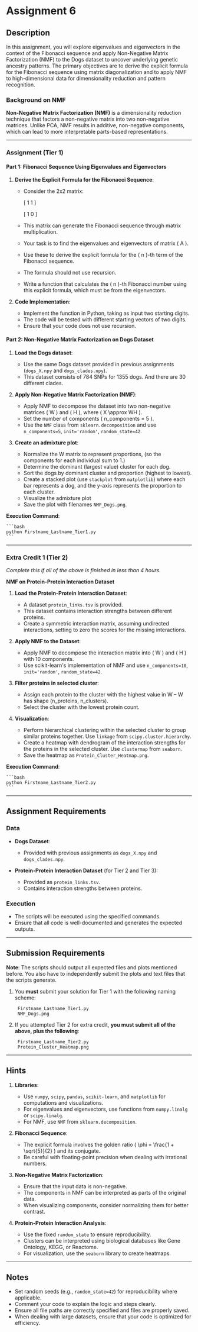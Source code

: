 # Assignment 6

## Description

In this assignment, you will explore eigenvalues and eigenvectors in the context of the Fibonacci sequence and apply Non-Negative Matrix Factorization (NMF) to the Dogs dataset to uncover underlying genetic ancestry patterns. The primary objectives are to derive the explicit formula for the Fibonacci sequence using matrix diagonalization and to apply NMF to high-dimensional data for dimensionality reduction and pattern recognition.

### Background on NMF

**Non-Negative Matrix Factorization (NMF)** is a dimensionality reduction technique that factors a non-negative matrix into two non-negative matrices. Unlike PCA, NMF results in additive, non-negative components, which can lead to more interpretable parts-based representations.

---

### Assignment (Tier 1)

#### Part 1: Fibonacci Sequence Using Eigenvalues and Eigenvectors

1. **Derive the Explicit Formula for the Fibonacci Sequence**:

   - Consider the 2x2 matrix:

      [ 1  1 ]

      [ 1  0 ]

   - This matrix can generate the Fibonacci sequence through matrix multiplication.
   - Your task is to find the eigenvalues and eigenvectors of matrix \( A \).
   - Use these to derive the explicit formula for the \( n \)-th term of the Fibonacci sequence.
   - The formula should not use recursion.
   - Write a function that calculates the \( n \)-th Fibonacci number using this explicit formula, which must be from the eigenvectors.

2. **Code Implementation**:

   - Implement the function in Python, taking as input two starting digits.
   - The code will be tested with different starting vectors of two digits.
   - Ensure that your code does not use recursion.

#### Part 2: Non-Negative Matrix Factorization on Dogs Dataset

1. **Load the Dogs dataset**:

   - Use the same Dogs dataset provided in previous assignments (`dogs_X.npy` and `dogs_clades.npy`).
   - This dataset consists of 784 SNPs for 1355 dogs. And there are 30 different clades.

2. **Apply Non-Negative Matrix Factorization (NMF)**:

   - Apply NMF to decompose the dataset into two non-negative matrices \( W \) and \( H \), where \( X \approx WH \).
   - Set the number of components \( n\_components = 5 \).
   - Use the `NMF` class from `sklearn.decomposition` and use `n_components=5`, `init='random'`, `random_state=42`.

3. **Create an admixture plot**:

   - Normalize the W matrix to represent proportions, (so the components for each individual sum to 1.)
   - Determine the dominant (largest value) cluster for each dog.
   - Sort the dogs by dominant cluster and proportion (highest to lowest).
   - Create a stacked plot (use `stackplot` from `matplotlib`) where each bar represents a dog, and the y-axis represents the proportion to each cluster. 
   - Visualize the admixture plot
   - Save the plot with filenames `NMF_Dogs.png`.

<!--

4. **Identify Basenji and Wolf samples**:

   - Identify the cluster containing the Bisenji (an ancient dog breed from Africa).
   - How many of the Wolf samples are in the same cluster?

-->

**Execution Command**:

    ```bash
    python Firstname_Lastname_Tier1.py
    ```

---

### Extra Credit 1 (Tier 2)

*Complete this if all of the above is finished in less than 4 hours.*

**NMF on Protein-Protein Interaction Dataset**

1. **Load the Protein-Protein Interaction Dataset**:

   - A dataset `protein_links.tsv` is provided.
   - This dataset contains interaction strengths between different proteins.
   - Create a symmetric interaction matrix, assuming undirected interactions, setting to zero the scores for the missing interactions.


2. **Apply NMF to the Dataset**:

   - Apply NMF to decompose the interaction matrix into \( W \) and \( H \) with 10 components.
   - Use scikit-learn's implementation of NMF and use `n_components=10`, `init='random'`, `random_state=42`.

3. **Filter proteins in selected cluster**:
   - Assign each protein to the cluster with the highest value in W – W has shape (n_proteins, n_clusters).
   - Select the cluster with the lowest protein count.

4. **Visualization**:

   - Perform hierarchical clustering within the selected cluster to group similar proteins together. Use `linkage` from `scipy.cluster.hierarchy`.
   - Create a heatmap with dendrogram of the interaction strengths for the proteins in the selected cluster. Use `clustermap` from `seaborn`.
   - Save the heatmap as `Protein_Cluster_Heatmap.png`.

**Execution Command**:

    ```bash
    python Firstname_Lastname_Tier2.py
    ```

---

<!--

### Extra Credit 2 (Tier 3)

*Do this if you finish all of the above in less than 4 hours.*

**Biological Interpretation**

   - Investigate the biological processes involved in the selected cluster.
   - Look up in the provided `protein_info.tsv` the names and annotations of the proteins in the cluster.
   - Use online databases or literature to provide insights into the functions of these proteins.
   - Discuss its potential involvement in specific biological pathways or diseases.
   - Reference at least two scientific articles that support your analysis.
   - Write a brief report summarizing your findings and save it as `Protein_Cluster_Report.txt`.

---
-->

## Assignment Requirements

### Data

- **Dogs Dataset**:

  - Provided with previous assignments as `dogs_X.npy` and `dogs_clades.npy`.

- **Protein-Protein Interaction Dataset** (for Tier 2 and Tier 3):

  - Provided as `protein_links.tsv`.
  - Contains interaction strengths between proteins.
  <!-- - Supplementary `protein_info.tsv` with protein names and detailed annotations. -->

### Execution

- The scripts will be executed using the specified commands.
- Ensure that all code is well-documented and generates the expected outputs.

---

## Submission Requirements

**Note**: The scripts should output all expected files and plots mentioned before. You also have to independently submit the plots and text files that the scripts generate.

1. You **must** submit your solution for Tier 1 with the following naming scheme:

        Firstname_Lastname_Tier1.py
        NMF_Dogs.png
        

2. If you attempted Tier 2 for extra credit, **you must submit all of the above, plus the following**:

        Firstname_Lastname_Tier2.py
        Protein_Cluster_Heatmap.png
<!--
3. If you attempted Tier 3, **you must submit all of the above, plus the following**:

        Protein_Cluster_Report.txt
-->
---

## Hints

1. **Libraries**:

   - Use `numpy`, `scipy`, `pandas`, `scikit-learn`, and `matplotlib` for computations and visualizations.
   - For eigenvalues and eigenvectors, use functions from `numpy.linalg` or `scipy.linalg`.
   - For NMF, use `NMF` from `sklearn.decomposition`.

3. **Fibonacci Sequence**:

   - The explicit formula involves the golden ratio \( \phi = \frac{1 + \sqrt{5}}{2} \) and its conjugate.
   - Be careful with floating-point precision when dealing with irrational numbers.

4. **Non-Negative Matrix Factorization**:

   - Ensure that the input data is non-negative.
   - The components in NMF can be interpreted as parts of the original data.
   - When visualizing components, consider normalizing them for better contrast.

5. **Protein-Protein Interaction Analysis**:

   - Use the fixed `random_state` to ensure reproducibility.
   - Clusters can be interpreted using biological databases like Gene Ontology, KEGG, or Reactome.
   - For visualization, use the `seaborn` library to create heatmaps.

---

## Notes

- Set random seeds (e.g., `random_state=42`) for reproducibility where applicable.
- Comment your code to explain the logic and steps clearly.
- Ensure all file paths are correctly specified and files are properly saved.
- When dealing with large datasets, ensure that your code is optimized for efficiency.
